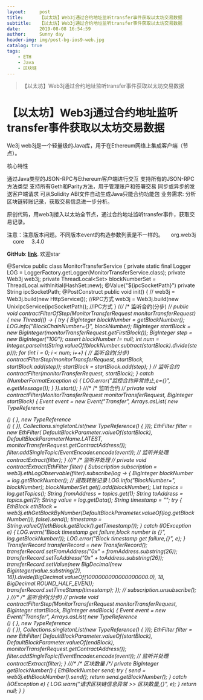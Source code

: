 ```yaml
---
layout:     post
title:      【以太坊】Web3j通过合约地址监听transfer事件获取以太坊交易数据
subtitle:   【以太坊】Web3j通过合约地址监听transfer事件获取以太坊交易数据
date:       2019-08-08 16:54:59
author:     Sunny day
header-img: img/post-bg-ios9-web.jpg
catalog: true
tags:
    - ETH
    - Java
    - 区块链
---
```


>【以太坊】Web3j通过合约地址监听transfer事件获取以太坊交易数据

# 【以太坊】Web3j通过合约地址监听transfer事件获取以太坊交易数据


We3j
web3j是一个轻量级的Java库，用于在Ethereum网络上集成客户端（节点）。

核心特性

通过Java类型的JSON-RPC与Ethereum客户端进行交互
支持所有的JSON-RPC方法类型
支持所有Geth和Parity方法，用于管理账户和签署交易
同步或异步的发送客户端请求
可从Solidity ABI文件自动生成Java只能合约功能包
业务需求: 分析区块链转账记录，获取交易信息进一步分析。

原创代码，用web3j接入以太坊全节点，通过合约地址监听transfer事件，获取交易记录。

注意：注意版本问题。不同版本event的构造参数列表是不一样的。
<dependency>     <groupId>org.web3j</groupId>     <artifactId>core</artifactId>     <version>3.4.0</version> </dependency>

**GitHub**: [**link**](https://github.com/TianShengBingFeiNiuRen/block-chain-data/blob/master/src/main/java/com/andon/blockchaindata/service/MonitorTransferService.java). 欢迎star

@Service public class MonitorTransferService { private static final Logger LOG = LoggerFactory.getLogger(MonitorTransferService.class); private Web3j web3j; private ThreadLocal<Set<BigInteger>> blockNumberSet = ThreadLocal.withInitial(HashSet::new); @Value("${ipcSocketPath}") private String ipcSocketPath; @PostConstruct public void init() { // web3j = Web3j.build(new HttpService()); //RPC方式 web3j = Web3j.build(new UnixIpcService(ipcSocketPath)); //IPC方式 } //*/* /* 监听合约(分步) /*/ public void contractFilterOfStep(MonitorTransferRequest monitorTransferRequest) { new Thread(() -> { try { BigInteger blockNumber = getBlockNumber(); LOG.info("BlockChainNumber={}", blockNumber); BigInteger startBlock = new BigInteger(monitorTransferRequest.getFirstBlock()); BigInteger step = new BigInteger("100"); assert blockNumber != null; int num = Integer.parseInt(String.valueOf(blockNumber.subtract(startBlock).divide(step))); for (int i = 0; i < num; i++) { // 监听合约(分步) contractFilterStep(monitorTransferRequest, startBlock, startBlock.add(step)); startBlock = startBlock.add(step); } // 监听合约 contractFilter(monitorTransferRequest, startBlock); } catch (NumberFormatException e) { LOG.error("监控合约异常终止,e={}", e.getMessage()); } }).start(); } //*/* /* 监听合约 /*/ private void contractFilter(MonitorTransferRequest monitorTransferRequest, BigInteger startBlock) { Event event = new Event("Transfer", Arrays.asList( new TypeReference<Address>() { }, new TypeReference<Address>() { }), Collections.singletonList(new TypeReference<Uint256>() { })); EthFilter filter = new EthFilter( DefaultBlockParameter.valueOf(startBlock), DefaultBlockParameterName.LATEST, monitorTransferRequest.getContractAddress()); filter.addSingleTopic(EventEncoder.encode(event)); // 监听并处理 contractExtract(filter); } //*/* /* 监听并处理 /*/ private void contractExtract(EthFilter filter) { Subscription subscription = web3j.ethLogObservable(filter).subscribe(log -> { BigInteger blockNumber = log.getBlockNumber(); // 提取转账记录 LOG.info("BlockNumber=", blockNumber); blockNumberSet.get().add(blockNumber); List<String> topics = log.getTopics(); String fromAddress = topics.get(1); String toAddress = topics.get(2); String value = log.getData(); String timestamp = ""; try { EthBlock ethBlock = web3j.ethGetBlockByNumber(DefaultBlockParameter.valueOf(log.getBlockNumber()), false).send(); timestamp = String.valueOf(ethBlock.getBlock().getTimestamp()); } catch (IOException e) { LOG.warn("Block timestamp get failure,block number is {}", log.getBlockNumber()); LOG.error("Block timestamp get failure,{}", e); } TransferRecord transferRecord = new TransferRecord(); transferRecord.setFromAddress("0x" + fromAddress.substring(26)); transferRecord.setToAddress("0x" + toAddress.substring(26)); transferRecord.setValue(new BigDecimal(new BigInteger(value.substring(2), 16)).divide(BigDecimal.valueOf(1000000000000000000.0), 18, BigDecimal.ROUND_HALF_EVEN)); transferRecord.setTimeStamp(timestamp); }); // subscription.unsubscribe(); } //*/* /* 监听合约(分步) /*/ private void contractFilterStep(MonitorTransferRequest monitorTransferRequest, BigInteger startBlock, BigInteger endBlock) { Event event = new Event("Transfer", Arrays.asList( new TypeReference<Address>() { }, new TypeReference<Address>() { }), Collections.singletonList(new TypeReference<Uint256>() { })); EthFilter filter = new EthFilter( DefaultBlockParameter.valueOf(startBlock), DefaultBlockParameter.valueOf(endBlock), monitorTransferRequest.getContractAddress()); filter.addSingleTopic(EventEncoder.encode(event)); // 监听并处理 contractExtract(filter); } //*/* /* 区块数量 /*/ private BigInteger getBlockNumber() { EthBlockNumber send; try { send = web3j.ethBlockNumber().send(); return send.getBlockNumber(); } catch (IOException e) { LOG.warn("请求区块链信息异常 >> 区块数量,{}", e); } return null; } }

 


